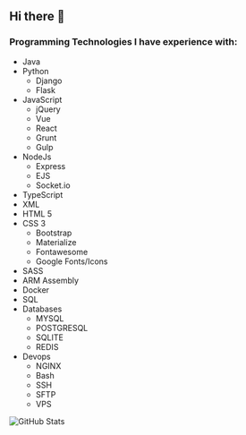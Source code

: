 ## Hi there 👋

### Programming Technologies I have experience with:
- Java
- Python
  - Django
  - Flask
- JavaScript
  - jQuery
  - Vue
  - React
  - Grunt
  - Gulp
- NodeJs
  - Express
  - EJS
  - Socket.io
- TypeScript
- XML
- HTML 5
- CSS 3
  - Bootstrap
  - Materialize
  - Fontawesome
  - Google Fonts/Icons
- SASS
- ARM Assembly
- Docker
- SQL
- Databases
  - MYSQL
  - POSTGRESQL
  - SQLITE
  - REDIS
- Devops
  - NGINX
  - Bash
  - SSH
  - SFTP
  - VPS


![GitHub Stats](https://github-readme-stats.vercel.app/api?usernamenh916&theme=radical)

<!--
**nh916/nh916** is a ✨ _special_ ✨ repository because its `README.md` (this file) appears on your GitHub profile.

Here are some ideas to get you started:

- 🔭 I’m currently working on ...
- 🌱 I’m currently learning ...
- 👯 I’m looking to collaborate on ...
- 🤔 I’m looking for help with ...
- 💬 Ask me about ...
- 📫 How to reach me: ...
- 😄 Pronouns: ...
- ⚡ Fun fact: ...
-->
